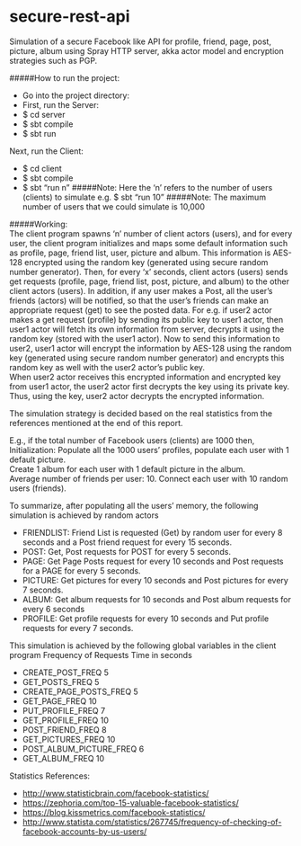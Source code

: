 # secure-rest-api
Simulation of a secure Facebook like API for profile, friend, page, post, picture, album using Spray HTTP server, akka actor model and encryption strategies such as PGP. 

#####How to run the project:  
- Go into the project directory:
- First, run the Server:
- $ cd server
- $ sbt compile
- $ sbt run

Next, run the Client:
- $ cd client
- $ sbt compile
- $ sbt “run n”
#####Note: 
Here the ‘n’ refers to the number of users (clients) to simulate e.g. $ sbt “run 10”
#####Note: 
The maximum number of users that we could simulate is 10,000 

#####Working:   
The client program spawns ‘n’ number of client actors (users), and for every user, the client program initializes and maps some default information such as profile, page, friend list, user, picture and album. This information is AES-128 encrypted using the random key (generated using secure random number generator). 
Then, for every ‘x’ seconds, client actors (users) sends get requests (profile, page, friend list, post, picture, and album) to the other client actors (users). 
In addition, if any user makes a Post, all the user’s friends (actors) will be notified, so that the user’s friends can make an appropriate request (get) to see the posted data. 
For e.g. if user2 actor makes a get request (profile) by sending its public key to user1 actor, then user1 actor will fetch its own information from server, decrypts it using the random key (stored with the user1 actor). 
Now to send this information to user2, user1 actor will encrypt the information by AES-128 using the random key (generated using secure random number generator) and encrypts this random key as well with the user2 actor’s public key.  
When user2 actor receives this encrypted information and encrypted key from user1 actor, the user2 actor first decrypts the key using its private key. Thus, using the key, user2 actor decrypts the encrypted information. 

The simulation strategy is decided based on the real statistics from the references mentioned at the end of this report. 

E.g., if the total number of Facebook users (clients) are 1000 then, 
Initialization:
Populate all the 1000 users’ profiles, populate each user with 1 default picture.  
Create 1 album for each user with 1 default picture in the album.   
Average number of friends per user: 10. Connect each user with 10 random users (friends). 

To summarize, after populating all the users’ memory, the following simulation is achieved by random actors
* FRIENDLIST: Friend List is requested (Get) by random user for every 8 seconds and a Post friend request for every 15 seconds.
* POST: Get, Post requests for POST for every 5 seconds. 
* PAGE: Get Page Posts request for every 10 seconds and Post requests for a PAGE for every 5 seconds. 
* PICTURE: Get pictures for every 10 seconds and Post pictures for every 7 seconds.
* ALBUM:  Get album requests for 10 seconds and Post album requests for every 6 seconds
* PROFILE: Get profile requests for every 10 seconds and Put profile requests for every 7 seconds. 

This simulation is achieved by the following global variables in the client program
Frequency of Requests	Time in seconds
- CREATE_POST_FREQ   	          5
- GET_POSTS_FREQ     	          5
- CREATE_PAGE_POSTS_FREQ      	5
- GET_PAGE_FREQ                 10
- PUT_PROFILE_FREQ              7
- GET_PROFILE_FREQ            	10
- POST_FRIEND_FREQ              8
- GET_PICTURES_FREQ           	10
- POST_ALBUM_PICTURE_FREQ     	6
- GET_ALBUM_FREQ                10

Statistics References: 
* http://www.statisticbrain.com/facebook-statistics/
* https://zephoria.com/top-15-valuable-facebook-statistics/
* https://blog.kissmetrics.com/facebook-statistics/
* http://www.statista.com/statistics/267745/frequency-of-checking-of-facebook-accounts-by-us-users/
